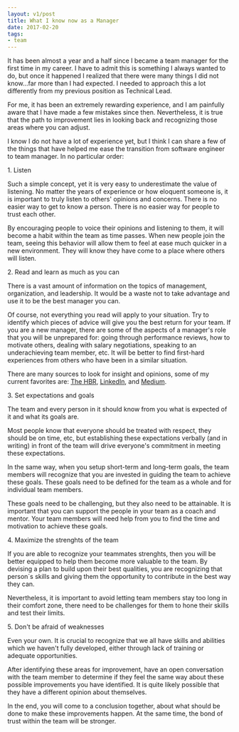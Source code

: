 ```yaml
---
layout: v1/post
title: What I know now as a Manager
date: 2017-02-20
tags:
- team
---
```

[The Hardvard Business Review]: https://hbr.org/ "The Harvard Business Review"
[LinkedIn]: https://www.linkedin.com "LinkedIn"
[Medium]: https://medium.com "Medium"

It has been almost a year and a half since I became a team manager for the first time in my career. I have to admit this is something I always wanted to do, but once it happened I realized that there were many things I did not know...far more than I had expected. I needed to approach this a lot differently from my previous position as Technical Lead.

For me, it has been an extremely rewarding experience, and I am painfully aware that I have made a few mistakes since then. Nevertheless, it is true that the path to improvement lies in looking back and recognizing those areas where you can adjust.

<!--more-->

I know I do not have a lot of experience yet, but I think I can share a few of the things that have helped me ease the transition from software engineer to team manager. In no particular order:

<p class="subtitle-large">1. Listen</p>

Such a simple concept, yet it is very easy to underestimate the value of listening. No matter the years of experience or how eloquent someone is, it is important to truly listen to others' opinions and concerns. There is no easier way to get to know a person. There is no easier way for people to trust each other.

By encouraging people to voice their opinions and listening to them, it will become a habit within the team as time passes. When new people join the team, seeing this behavior will allow them to feel at ease much quicker in a new environment. They will know they have come to a place where others will listen.

<p class="subtitle-large">2. Read and learn as much as you can</p>

There is a vast amount of information on the topics of management, organization, and leadership. It would be a waste not to take advantage and use it to be the best manager you can.

Of course, not everything you read will apply to your situation. Try to identify which pieces of advice will give you the best return for your team. If you are a new manager, there are some of the aspects of a manager's role that you will be unprepared for: going through performance reviews, how to motivate others, dealing with salary negotiations, speaking to an underachieving team member, etc. It will be better to find  first-hard experiences from others who have been in a similar situation.

There are many sources to look for insight and opinions, some of my current favorites are: [The HBR][The Hardvard Business Review], [LinkedIn][LinkedIn], and [Medium][Medium].

<p class="subtitle-large">3. Set expectations and goals</p>

The team and every person in it should know from you what is expected of it and what its goals are.

Most people know that everyone should be treated with respect, they should be on time, etc, but establishing these expectations verbally (and in writing) in front of the team will drive everyone's commitment in meeting these expectations.

In the same way, when you setup short-term and long-term goals, the team members will recognize that you are invested in guiding the team to achieve these goals. These goals need to be defined for the team as a whole and for individual team members.

These goals need to be challenging, but they also need to be attainable. It is important that you can support the people in your team as a coach and mentor. Your team members will need help from you to find the time and motivation to achieve these goals.

<p class="subtitle-large">4. Maximize the strenghts of the team</p>

If you are able to recognize your teammates strenghts, then you will be better equipped to help them become more valuable to the team. By devising a plan to build upon their best qualities, you are recognizing that person´s skills and giving them the opportunity to contribute in the best way they can.

Nevertheless, it is important to avoid letting team members stay too long in their comfort zone, there need to be challenges for them to hone their skills and test their limits.

<p class="subtitle-large">5. Don't be afraid of weaknesses</p>

Even your own. It is crucial to recognize that we all have skills and abilities which we haven't fully developed, either through lack of training or adequate opportunities.

After identifying these areas for improvement, have an open conversation with the team member to determine if they feel the same way about these possible improvements you have identified. It is quite likely possible that they have a different opinion about themselves.

In the end, you will come to a conclusion together, about what should be done to make these improvements happen. At the same time, the bond of trust within the team will be stronger.